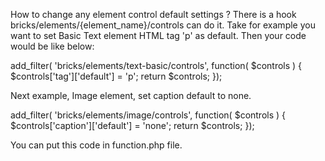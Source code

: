How to change any element control default settings ? There is a hook bricks/elements/{element_name}/controls can do it. Take for example you want to set Basic Text
element HTML tag 'p' as default. Then your code would be like below:

add_filter( 'bricks/elements/text-basic/controls', function( $controls ) {
  $controls['tag']['default'] = 'p';
  return $controls;
});

Next example, Image element, set caption default to none. 

add_filter( 'bricks/elements/image/controls', function( $controls ) {
  $controls['caption']['default'] = 'none';
  return $controls;
});


You can put this code in function.php file.
